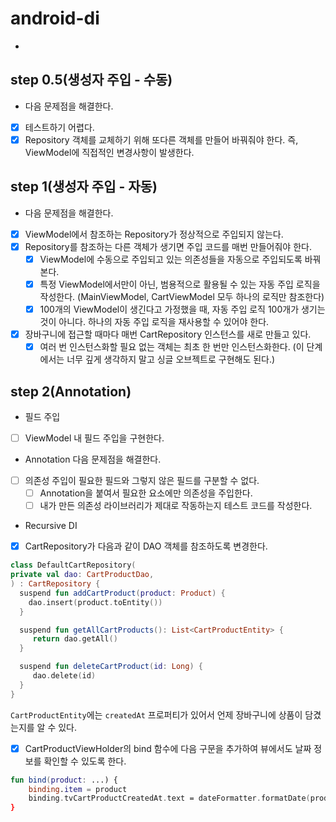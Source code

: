 # android-di
- 

## step 0.5(생성자 주입 - 수동)
- 다음 문제점을 해결한다.

- [x] 테스트하기 어렵다.
- [x] Repository 객체를 교체하기 위해 또다른 객체를 만들어 바꿔줘야 한다. 즉, ViewModel에 직접적인 변경사항이 발생한다.

## step 1(생성자 주입 - 자동)
- 다음 문제점을 해결한다.

- [x] ViewModel에서 참조하는 Repository가 정상적으로 주입되지 않는다.
- [x] Repository를 참조하는 다른 객체가 생기면 주입 코드를 매번 만들어줘야 한다.
  - [x] ViewModel에 수동으로 주입되고 있는 의존성들을 자동으로 주입되도록 바꿔본다.
  - [x] 특정 ViewModel에서만이 아닌, 범용적으로 활용될 수 있는 자동 주입 로직을 작성한다. (MainViewModel, CartViewModel 모두 하나의 로직만 참조한다)
  - [x] 100개의 ViewModel이 생긴다고 가정했을 때, 자동 주입 로직 100개가 생기는 것이 아니다. 하나의 자동 주입 로직을 재사용할 수 있어야 한다.
- [x] 장바구니에 접근할 때마다 매번 CartRepository 인스턴스를 새로 만들고 있다.
  - [x] 여러 번 인스턴스화할 필요 없는 객체는 최초 한 번만 인스턴스화한다. (이 단계에서는 너무 깊게 생각하지 말고 싱글 오브젝트로 구현해도 된다.)

## step 2(Annotation)

- 필드 주입
- [ ] ViewModel 내 필드 주입을 구현한다.

- Annotation
다음 문제점을 해결한다.

- [ ] 의존성 주입이 필요한 필드와 그렇지 않은 필드를 구분할 수 없다.
  - [ ] Annotation을 붙여서 필요한 요소에만 의존성을 주입한다.
  - [ ] 내가 만든 의존성 라이브러리가 제대로 작동하는지 테스트 코드를 작성한다.
  
- Recursive DI
- [x] CartRepository가 다음과 같이 DAO 객체를 참조하도록 변경한다.

``` kotlin
class DefaultCartRepository(
private val dao: CartProductDao,
) : CartRepository {
  suspend fun addCartProduct(product: Product) {
    dao.insert(product.toEntity())
  }

  suspend fun getAllCartProducts(): List<CartProductEntity> {
     return dao.getAll()
  }

  suspend fun deleteCartProduct(id: Long) {
     dao.delete(id)
  }
}
```

`CartProductEntity`에는 `createdAt` 프로퍼티가 있어서 언제 장바구니에 상품이 담겼는지를 알 수 있다.

- [x] CartProductViewHolder의 bind 함수에 다음 구문을 추가하여 뷰에서도 날짜 정보를 확인할 수 있도록 한다.
```kotlin
fun bind(product: ...) {
    binding.item = product
    binding.tvCartProductCreatedAt.text = dateFormatter.formatDate(product.createdAt) // 추가됨
}
```

